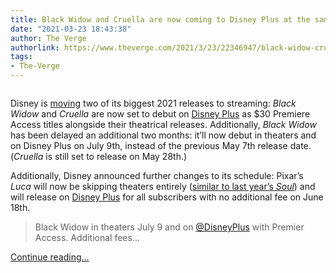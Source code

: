 ```yaml
---
title: Black Widow and Cruella are now coming to Disney Plus at the same time as theaters
date: "2021-03-23 18:43:38"
author: The Verge
authorlink: https://www.theverge.com/2021/3/23/22346947/black-widow-cruella-luca-disney-plus-streaming-premiere-access-marvel-theaters
tags:
- The-Verge
---
```

<figure>
      <img alt="" src="https://cdn.vox-cdn.com/thumbor/mq0ULJXnu8tDEvk73OtVVISRQ3Q=/0x31:1096x762/1310x873/cdn.vox-cdn.com/uploads/chorus_image/image/69013349/Screen_Shot_2021_03_23_at_2.40.36_PM.0.png" />
    </figure>

  <p id="IbU69i">Disney is <a href="https://dmedmedia.disney.com/news/disney-media-and-entertainment-distribution-announces-updates-to-summer-film-release-schedule">moving</a> two of its biggest 2021 releases to streaming: <em>Black Widow</em> and <em>Cruella</em> are now set to debut on <a href="https://disneyplus.bn5x.net/c/482924/1019713/9358?subId1=VergeBlackWidowCruella032321&amp;u=https%3A%2F%2Fwww.disneyplus.com%2Fwelcome%3F" rel="sponsored nofollow noopener" target="_blank">Disney Plus</a> as $30 Premiere Access titles alongside their theatrical releases. Additionally, <em>Black Widow</em> has been delayed an additional two months: it’ll now debut in theaters and on Disney Plus on July 9th, instead of the previous May 7th release date. (<em>Cruella</em> is still set to release on May 28th.) </p>
<p id="5106iu">Additionally, Disney announced further changes to its schedule: Pixar’s <em>Luca</em> will now be skipping theaters entirely (<a href="https://www.theverge.com/2020/10/8/21508491/pixar-soul-disney-plus-release-date-christmas-holidays-streaming-theaters">similar to last year’s <em>Soul</em></a>) and will release on <a href="https://disneyplus.bn5x.net/c/482924/1019713/9358?subId1=VergeBlackWidowCruella032321&amp;u=https%3A%2F%2Fwww.disneyplus.com%2Fwelcome%3F" rel="sponsored nofollow noopener" target="_blank">Disney Plus</a> for all subscribers with no additional fee on June 18th. </p>
<div id="Ft3OgF">
<blockquote class="twitter-tweet">
<p lang="en" dir="ltr">Black Widow in theaters July 9 and on <a href="https://twitter.com/disneyplus?ref_src=twsrc%5Etfw">@DisneyPlus</a> with Premier Access. Additional fees...</p>
</blockquote>
</div>
  <p>
    <a href="https://www.theverge.com/2021/3/23/22346947/black-widow-cruella-luca-disney-plus-streaming-premiere-access-marvel-theaters">Continue reading&hellip;</a>
  </p>